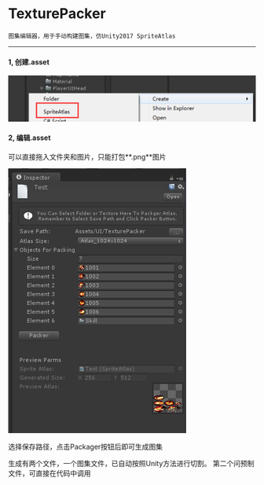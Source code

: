 
# TexturePacker

	图集编辑器，用于手动构建图集，仿Unity2017 SpriteAtlas
---

#### 1, 创建.asset
![](https://github.com/garsonlab/TexturePacker/raw/master/Create.png)


#### 2, 编辑.asset
可以直接拖入文件夹和图片，只能打包**.png**图片

![](https://github.com/garsonlab/TexturePacker/raw/master/Inspector.png)

选择保存路径，点击Packager按钮后即可生成图集

生成有两个文件，一个图集文件，已自动按照Unity方法进行切割。
第二个问预制文件，可直接在代码中调用